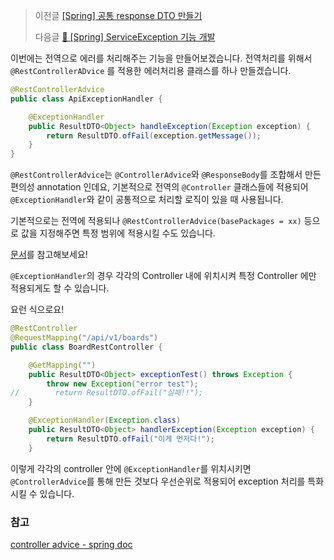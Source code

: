 >이전글 [[Spring] 공통 response DTO 만들기](https://velog.io/@jomminii/spring-common-response-dto)
> 
>다음글 [🔗 [Spring] ServiceException 기능 개발](https://velog.io/@jomminii/spring-service-exception)


이번에는 전역으로 에러를 처리해주는 기능을 만들어보겠습니다.
전역처리를 위해서 `@RestControllerADvice` 를 적용한 에러처리용 클래스를 하나 만들겠습니다.

```java
@RestControllerAdvice
public class ApiExceptionHandler {

    @ExceptionHandler
    public ResultDTO<Object> handleException(Exception exception) {
        return ResultDTO.ofFail(exception.getMessage());
    }
}

```

`@RestControllerAdvice`는 `@ControllerAdvice`와 `@ResponseBody`를 조합해서 만든 편의성 annotation 인데요, 기본적으로 전역의 `@Controller` 클래스들에 적용되어 `@ExceptionHandler`와 같이 공통적으로 처리할 로직이 있을 때 사용됩니다.

기본적으로는 전역에 적용되나 `@RestControllerAdvice(basePackages = xx)` 등으로 값을 지정해주면 특정 범위에 적용시킬 수도 있습니다.

[문서](https://docs.spring.io/spring-framework/docs/current/javadoc-api/org/springframework/web/bind/annotation/ControllerAdvice.html)를 참고해보세요!


`@ExceptionHandler`의 경우 각각의 Controller 내에 위치시켜 특정 Controller 에만 적용되게도 할 수 있습니다.

요런 식으로요!
```java
@RestController
@RequestMapping("/api/v1/boards")
public class BoardRestController {

    @GetMapping("")
    public ResultDTO<Object> exceptionTest() throws Exception {
        throw new Exception("error test");
//        return ResultDTO.ofFail("실패!!");
    }

    @ExceptionHandler(Exception.class)
    public ResultDTO<Object> handlerException(Exception exception) {
        return ResultDTO.ofFail("이게 먼저다!");
    }

```

이렇게 각각의 controller 안에 `@ExceptionHandler`를 위치시키면 `@ControllerAdvice`를 통해 만든 것보다 우선순위로 적용되어 exception 처리를 특화시킬 수 있습니다.



### 참고
[controller advice - spring doc](https://docs.spring.io/spring-framework/docs/current/javadoc-api/org/springframework/web/bind/annotation/ControllerAdvice.html)